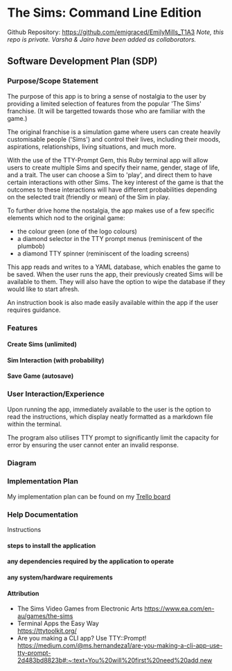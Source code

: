 # The Sims: Command Line Edition

Github Repository: https://github.com/emigraced/EmilyMills_T1A3
*Note, this repo is private. Varsha & Jairo have been added as collaborators.*

## Software Development Plan (SDP)

### Purpose/Scope Statement

The purpose of this app is to bring a sense of nostalgia to the user by providing a limited selection of features from the popular 'The Sims' franchise. (It will be targetted towards those who are familiar with the game.)

The original franchise is a simulation game where users can create heavily customisable people ('Sims') and control their lives, including their moods, aspirations, relationships, living situations, and much more. 

With the use of the TTY-Prompt Gem, this Ruby terminal app will allow users to create multiple Sims and specify their name, gender, stage of life, and a trait. The user can choose a Sim to 'play', and direct them to have certain interactions with other Sims. The key interest of the game is that the outcomes to these interactions will have different probabilities depending on the selected trait (friendly or mean) of the Sim in play. 

To further drive home the nostalgia, the app makes use of a few specific elements which nod to the original game: 
- the colour green (one of the logo colours)
- a diamond selector in the TTY prompt menus (reminiscent of the plumbob)
- a diamond TTY spinner (reminiscent of the loading screens)

This app reads and writes to a YAML database, which enables the game to be saved. When the user runs the app, their previously created Sims will be available to them. They will also have the option to wipe the database if they would like to start afresh. 

An instruction book is also made easily available within the app if the user requires guidance. 

### Features

#### Create Sims (unlimited)

#### Sim Interaction (with probability)

#### Save Game (autosave)

### User Interaction/Experience

Upon running the app, immediately available to the user is the option to read the instructions, which display neatly formatted as a markdown file within the terminal. 

The program also utilises TTY prompt to significantly limit the capacity for error by ensuring the user cannot enter an invalid response. 

### Diagram 



### Implementation Plan 

My implementation plan can be found on my [Trello board](https://trello.com/b/TUebzU4P/term-1-terminal-project)


### Help Documentation

Instructions

#### steps to install the application


#### any dependencies required by the application to operate


#### any system/hardware requirements







#### Attribution 
- The Sims Video Games from Electronic Arts
https://www.ea.com/en-au/games/the-sims
- Terminal Apps the Easy Way  
https://ttytoolkit.org/
- Are you making a CLI app? Use TTY::Prompt!  
https://medium.com/@ms.hernandeza1/are-you-making-a-cli-app-use-tty-prompt-2d483bd8823b#:~:text=You%20will%20first%20need%20add,new

